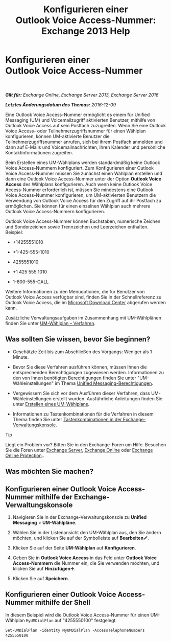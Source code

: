 ﻿---
title: 'Konfigurieren einer Outlook Voice Access-Nummer: Exchange 2013 Help'
TOCTitle: Konfigurieren einer Outlook Voice Access-Nummer
ms:assetid: 443c838e-f266-4893-b6b2-e5fc96579b55
ms:mtpsurl: https://technet.microsoft.com/de-de/library/Aa997680(v=EXCHG.150)
ms:contentKeyID: 50554806
ms.date: 04/24/2018
mtps_version: v=EXCHG.150
ms.translationtype: HT
---

# Konfigurieren einer Outlook Voice Access-Nummer

 

_**Gilt für:** Exchange Online, Exchange Server 2013, Exchange Server 2016_

_**Letztes Änderungsdatum des Themas:** 2016-12-09_

Eine Outlook Voice Access-Nummer ermöglicht es einem für Unified Messaging (UM) und Voicemailzugriff aktivierten Benutzer, mithilfe von Outlook Voice Access auf sein Postfach zuzugreifen. Wenn Sie eine Outlook Voice Access- oder Teilnehmerzugriffsnummer für einen Wählplan konfigurieren, können UM-aktivierte Benutzer die Teilnehmerzugriffsnummer anrufen, sich bei ihrem Postfach anmelden und dann auf E-Mails und Voicemailnachrichten, ihren Kalender und persönliche Kontaktinformationen zugreifen.

Beim Erstellen eines UM-Wählplans werden standardmäßig keine Outlook Voice Access-Nummern konfiguriert. Zum Konfigurieren einer Outlook Voice Access-Nummer müssen Sie zunächst einen Wählplan erstellen und dann eine Outlook Voice Access-Nummer unter der Option **Outlook Voice Access** des Wählplans konfigurieren. Auch wenn keine Outlook Voice Access-Nummer erforderlich ist, müssen Sie mindestens eine Outlook Voice Access-Nummer konfigurieren, um UM-aktivierten Benutzern die Verwendung von Outlook Voice Access für den Zugriff auf ihr Postfach zu ermöglichen. Sie können für einen einzelnen Wählplan auch mehrere Outlook Voice Access-Nummern konfigurieren.

Outlook Voice Access-Nummer können Buchstaben, numerische Zeichen und Sonderzeichen sowie Trennzeichen und Leerzeichen enthalten. Beispiel:

  - \+14255551010

  - \+1-425-555-1010

  - 4255551010

  - \+1 425 555 1010

  - 1-800-555-CALL

Weitere Informationen zu den Menüoptionen, die für Benutzer von Outlook Voice Access verfügbar sind, finden Sie in der Schnellreferenz zu Outlook Voice Access, die im [Microsoft Download Center](https://go.microsoft.com/fwlink/p/?linkid=64645) abgerufen werden kann.

Zusätzliche Verwaltungsaufgaben im Zusammenhang mit UM-Wählplänen finden Sie unter [UM-Wählplan – Verfahren](um-dial-plan-procedures-exchange-2013-help.md).

## Was sollten Sie wissen, bevor Sie beginnen?

  - Geschätzte Zeit bis zum Abschließen des Vorgangs: Weniger als 1 Minute.

  - Bevor Sie diese Verfahren ausführen können, müssen Ihnen die entsprechenden Berechtigungen zugewiesen werden. Informationen zu den von Ihnen benötigten Berechtigungen finden Sie unter "UM-Wähleinstellungen" im Thema [Unified Messaging-Berechtigungen](unified-messaging-permissions-exchange-2013-help.md).

  - Vergewissern Sie sich vor dem Ausführen dieser Verfahren, dass UM-Wähleinstellungen erstellt wurden. Ausführliche Anleitungen finden Sie unter [Erstellen eines UM-Wählplans](https://technet.microsoft.com/de-de/library/Bb123819(v=EXCHG.150)).

  - Informationen zu Tastenkombinationen für die Verfahren in diesem Thema finden Sie unter [Tastenkombinationen in der Exchange-Verwaltungskonsole](keyboard-shortcuts-in-the-exchange-admin-center-exchange-online-protection-help.md).


> [!TIP]
> Liegt ein Problem vor? Bitten Sie in den Exchange-Foren um Hilfe. Besuchen Sie die Foren unter <A href="https://go.microsoft.com/fwlink/p/?linkid=60612">Exchange Server</A>, <A href="https://go.microsoft.com/fwlink/p/?linkid=267542">Exchange Online</A> oder <A href="https://go.microsoft.com/fwlink/p/?linkid=285351">Exchange Online Protection</A>..



## Was möchten Sie machen?

## Konfigurieren einer Outlook Voice Access-Nummer mithilfe der Exchange-Verwaltungskonsole

1.  Navigieren Sie in der Exchange-Verwaltungskonsole zu **Unified Messaging** \> **UM-Wählpläne**.

2.  Wählen Sie in der Listenansicht den UM-Wählplan aus, den Sie ändern möchten, und klicken Sie auf der Symbolleiste auf **Bearbeiten**![Bearbeitungssymbol](images/Bb124582.6f53ccb2-1f13-4c02-bea0-30690e6ea71d(EXCHG.150).gif "Bearbeitungssymbol").

3.  Klicken Sie auf der Seite **UM-Wählplan** auf **Konfigurieren**.

4.  Geben Sie in **Outlook Voice Access** in das Feld unter **Outlook Voice Access-Nummern** die Nummer ein, die Sie verwenden möchten, und klicken Sie auf **Hinzufügen**![Hinzufügen (Symbol)](images/JJ218640.c1e75329-d6d7-4073-a27d-498590bbb558(EXCHG.150).gif "Hinzufügen (Symbol)").

5.  Klicken Sie auf **Speichern**.

## Konfigurieren einer Outlook Voice Access-Nummer mithilfe der Shell

In diesem Beispiel wird die Outlook Voice Access-Nummer für einen UM-Wählplan `MyUMDialPlan` auf "4255550100" festgelegt.

    Set-UMDialPlan -identity MyUMDialPlan -AccessTelephoneNumbers 4255550100

